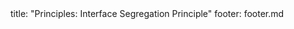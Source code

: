 <frontmatter>
title: "Principles: Interface Segregation Principle"
footer: footer.md
</frontmatter>

<include src="navbar.md" boilerplate />

<include src="unit-inPage-asFlat.md" boilerplate />
